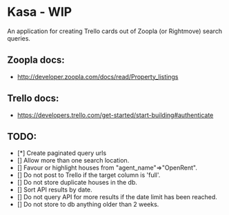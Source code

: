 # Kasa - WIP

An application for creating Trello cards out of Zoopla (or Rightmove) search queries.

## Zoopla docs:
- http://developer.zoopla.com/docs/read/Property_listings

## Trello docs:
- https://developers.trello.com/get-started/start-building#authenticate

## TODO:

- [*] Create paginated query urls
- []  Allow more than one search location.
- []  Favour or highlight houses from "agent_name"=>"OpenRent".
- []  Do not post to Trello if the target column is 'full'.
- []  Do not store duplicate houses in the db.
- []  Sort API results by date.
- []  Do not query API for more results if the date limit has been reached.
- []  Do not store to db anything older than 2 weeks.
